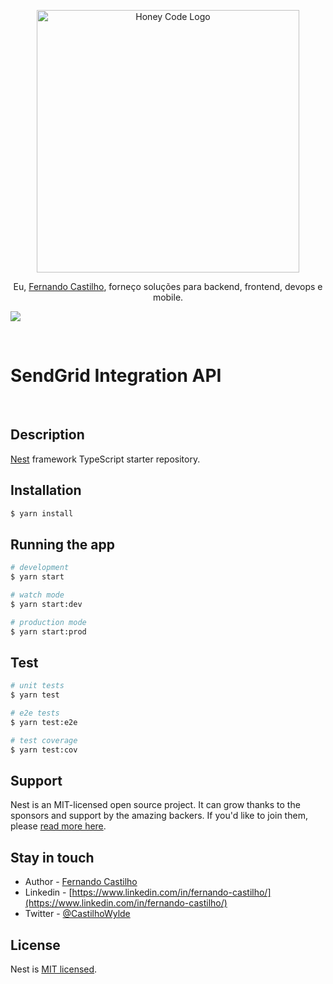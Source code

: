 <p align="center">
  <a href="https://github.com/CastilhoF" target="blank"><img src="https://i.imgur.com/N2LQ2CN.png" width="420" alt="Honey Code Logo" /></a>
</p>

<p align="center">Eu, <a href="https://www.linkedin.com/in/fernando-castilho/" target="_blank">Fernando Castilho</a>, forneço soluções para backend, frontend, devops e mobile.</p>
<p align="left">
  <a href="https://twitter.com/iG" target="_blank"><img src="https://img.shields.io/twitter/follow/CastilhoWylde?style=social&label=Follow"></a>
</p>

<br>

<p align="center"><h1>SendGrid Integration API</h1></p>

<br>


## Description

[Nest](https://github.com/nestjs/nest) framework TypeScript starter repository.

## Installation

```bash
$ yarn install
```

## Running the app

```bash
# development
$ yarn start

# watch mode
$ yarn start:dev

# production mode
$ yarn start:prod
```

## Test

```bash
# unit tests
$ yarn test

# e2e tests
$ yarn test:e2e

# test coverage
$ yarn test:cov
```

## Support

Nest is an MIT-licensed open source project. It can grow thanks to the sponsors and support by the amazing backers. If you'd like to join them, please [read more here](https://docs.nestjs.com/support).

## Stay in touch

- Author - [Fernando Castilho](https://github.com/CastilhoF)
- Linkedin - [https://www.linkedin.com/in/fernando-castilho/](https://www.linkedin.com/in/fernando-castilho/)
- Twitter - [@CastilhoWylde](https://twitter.com/CastilhoWylde)

## License

Nest is [MIT licensed](LICENSE).
